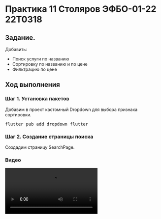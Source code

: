 # Практика 11 Столяров ЭФБО-01-22 22T0318

## Задание.
Добавить:
<ul>
    <li>Поиск услуги по названию</li>
    <li>Сортировку по названию и по цене</li>
    <li>Фильтрацию по цене</li>
</ul>

## Ход выполнения
### Шаг 1. Установка пакетов
Добавим в проект кастомный Dropdown для выбора признака сортировки.

<pre>flutter pub add dropdown_flutter</pre>

### Шаг 2. Создание страницы поиска
Создадим страницу SearchPage.


### Видео

<video src="./screenshot/preview.mp4"></video>